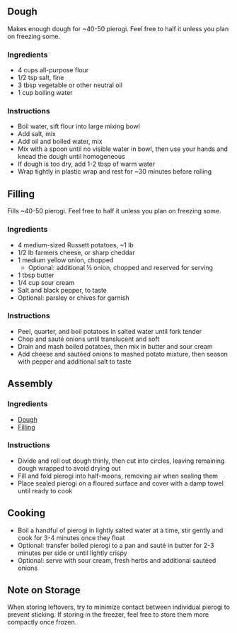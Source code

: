 ## Dough
Makes enough dough for ~40-50 pierogi. Feel free to half it unless you plan on freezing some.

### Ingredients
- 4 cups all-purpose flour
- 1/2 tsp salt, fine
- 3 tbsp vegetable or other neutral oil
- 1 cup boiling water

### Instructions
- Boil water, sift flour into large mixing bowl
- Add salt, mix
- Add oil and boiled water, mix
- Mix with a spoon until no visible water in bowl, then use your hands and knead the dough until homogeneous
- If dough is too dry, add 1-2 tbsp of warm water
- Wrap tightly in plastic wrap and rest for ~30 minutes before rolling

## Filling
Fills ~40-50 pierogi. Feel free to half it unless you plan on freezing some.

### Ingredients
- 4 medium-sized Russett potatoes, ~1 lb
- 1/2 lb farmers cheese, or sharp cheddar
- 1 medium yellow onion, chopped
  - Optional: additional ½ onion, chopped and reserved for serving
- 1 tbsp butter
- 1/4 cup sour cream
- Salt and black pepper, to taste
- Optional: parsley or chives for garnish

### Instructions
- Peel, quarter, and boil potatoes in salted water until fork tender
- Chop and sauté onions until translucent and soft
- Drain and mash boiled potatoes, then mix in butter and sour cream
- Add cheese and sautéed onions to mashed potato mixture, then season with pepper and additional salt to taste

## Assembly

### Ingredients
- [Dough](#Dough)
- [Filling](#Filling)

### Instructions
- Divide and roll out dough thinly, then cut into circles, leaving remaining dough wrapped to avoid drying out
- Fill and fold pierogi into half-moons, removing air when sealing them
- Place sealed pierogi on a floured surface and cover with a damp towel until ready to cook

## Cooking
- Boil a handful of pierogi in lightly salted water at a time, stir gently and cook for 3-4 minutes once they float
- Optional: transfer boiled pierogi to a pan and sauté in butter for 2-3 minutes per side or until lightly crispy
- Optional: serve with sour cream, fresh herbs and additional sautéed onions

## Note on Storage
When storing leftovers, try to minimize contact between individual pierogi to prevent sticking. If storing in the
freezer, feel free to store them more compactly once frozen.